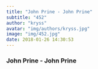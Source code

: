 ```yaml
---
title: "John Prine - John Prine"
subtitle: "452"
author: "kryss"
avatar: "img/authors/kryss.jpg"
image: "img/452.jpg"
date: 2018-01-26 14:30:53
---
```


### John Prine - John Prine
